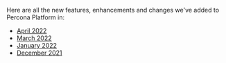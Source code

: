 Here are all the new features, enhancements and changes we've added to Percona Platform in:

- [April 2022](april-2022.md)
- [March 2022](march-2022.md)
- [January 2022](january-2022.md) 
- [December 2021](december-2021.md)
